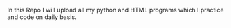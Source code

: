In this Repo I will upload all my python and HTML programs which I practice and code on daily basis.
